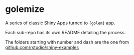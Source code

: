 # golemize

A series of classic Shiny Apps turned to `{golem}` app. 

Each sub-repo has its own README detailing the process. 

The folders starting with number and dash are the one from [github.com/rstudio/shiny-examples](http://github.com/rstudio/shiny-examples)


